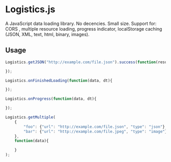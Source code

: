 Logistics.js
============

A JavaScript data loading library. No decencies. Small size. Support for: CORS , multiple resource loading, progress indicator, localStorage caching (JSON, XML, text, html, binary, images).

Usage
-----

```javascript
Logistics.getJSON("http://example.com/file.json").success(function(result, dt){

});
```

```javascript
Logistics.onFinishedLoading(function(data, dt){

});
```

```javascript
Logistics.onProgress(function(data, dt){

});
```

```javascript
Logistics.getMultiple(
	{
		"foo": {"url": "http://example.com/file.json", "type": "json"},
		"bar": {"url": "http://example.com/file.jpeg", "type": "image"}
	},
	function(data){

	}
);
```